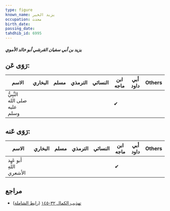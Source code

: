 ```yaml
---
type: figure
known_name: يزيد الخير
occupation: محدث
birth_date:
passing_date:
tahdhib_id: 6995
---
```

##### يزيد بن أبي سفيان القرشي أبو خالد الأموي

## رَوَى عَن:
| الاسم                         | البخاري | مسلم | الترمذي | النسائي | ابن ماجه | أبي داود | Others |
| ----------------------------- | ------- | ---- | ------- | ------- | -------- | -------- | ------ |
| النَّبِيُّ صلى الله عليه وسلم |         |      |         |         | ✔        |          |        |
## رَوَى عَنه:
| الاسم                    | البخاري | مسلم | الترمذي | النسائي | ابن ماجه | أبي داود | Others |
| ------------------------ | ------- | ---- | ------- | ------- | -------- | -------- | ------ |
| أبو عَبد اللَّهِ الأشعري |         |      |         |         | ✔        |          |        |
## مراجع
- [تهذيب الكمال ٣٢-١٤٥](obsidian://open?vault=Tahdhib-al-Kamal&file=Figures/٦٩٩٥-يزيد%20بن%20أبي%20سفيان%20القرشي%20أبو%20خالد%20الأموي) ([رابط الشاملة](https://shamela.ws/book/3722/17259))